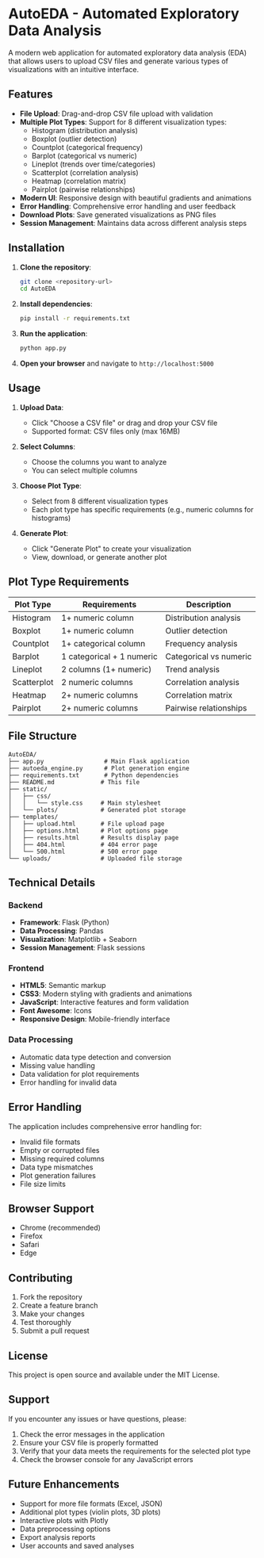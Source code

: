 # AutoEDA - Automated Exploratory Data Analysis

A modern web application for automated exploratory data analysis (EDA) that allows users to upload CSV files and generate various types of visualizations with an intuitive interface.

## Features

- **File Upload**: Drag-and-drop CSV file upload with validation
- **Multiple Plot Types**: Support for 8 different visualization types:
  - Histogram (distribution analysis)
  - Boxplot (outlier detection)
  - Countplot (categorical frequency)
  - Barplot (categorical vs numeric)
  - Lineplot (trends over time/categories)
  - Scatterplot (correlation analysis)
  - Heatmap (correlation matrix)
  - Pairplot (pairwise relationships)
- **Modern UI**: Responsive design with beautiful gradients and animations
- **Error Handling**: Comprehensive error handling and user feedback
- **Download Plots**: Save generated visualizations as PNG files
- **Session Management**: Maintains data across different analysis steps

## Installation

1. **Clone the repository**:
   ```bash
   git clone <repository-url>
   cd AutoEDA
   ```

2. **Install dependencies**:
   ```bash
   pip install -r requirements.txt
   ```

3. **Run the application**:
   ```bash
   python app.py
   ```

4. **Open your browser** and navigate to `http://localhost:5000`

## Usage

1. **Upload Data**: 
   - Click "Choose a CSV file" or drag and drop your CSV file
   - Supported format: CSV files only (max 16MB)

2. **Select Columns**: 
   - Choose the columns you want to analyze
   - You can select multiple columns

3. **Choose Plot Type**: 
   - Select from 8 different visualization types
   - Each plot type has specific requirements (e.g., numeric columns for histograms)

4. **Generate Plot**: 
   - Click "Generate Plot" to create your visualization
   - View, download, or generate another plot

## Plot Type Requirements

| Plot Type | Requirements | Description |
|-----------|-------------|-------------|
| Histogram | 1+ numeric column | Distribution analysis |
| Boxplot | 1+ numeric column | Outlier detection |
| Countplot | 1+ categorical column | Frequency analysis |
| Barplot | 1 categorical + 1 numeric | Categorical vs numeric |
| Lineplot | 2 columns (1+ numeric) | Trend analysis |
| Scatterplot | 2 numeric columns | Correlation analysis |
| Heatmap | 2+ numeric columns | Correlation matrix |
| Pairplot | 2+ numeric columns | Pairwise relationships |

## File Structure

```
AutoEDA/
├── app.py                 # Main Flask application
├── autoeda_engine.py      # Plot generation engine
├── requirements.txt       # Python dependencies
├── README.md             # This file
├── static/
│   ├── css/
│   │   └── style.css     # Main stylesheet
│   └── plots/            # Generated plot storage
├── templates/
│   ├── upload.html       # File upload page
│   ├── options.html      # Plot options page
│   ├── results.html      # Results display page
│   ├── 404.html          # 404 error page
│   └── 500.html          # 500 error page
└── uploads/              # Uploaded file storage
```

## Technical Details

### Backend
- **Framework**: Flask (Python)
- **Data Processing**: Pandas
- **Visualization**: Matplotlib + Seaborn
- **Session Management**: Flask sessions

### Frontend
- **HTML5**: Semantic markup
- **CSS3**: Modern styling with gradients and animations
- **JavaScript**: Interactive features and form validation
- **Font Awesome**: Icons
- **Responsive Design**: Mobile-friendly interface

### Data Processing
- Automatic data type detection and conversion
- Missing value handling
- Data validation for plot requirements
- Error handling for invalid data

## Error Handling

The application includes comprehensive error handling for:
- Invalid file formats
- Empty or corrupted files
- Missing required columns
- Data type mismatches
- Plot generation failures
- File size limits

## Browser Support

- Chrome (recommended)
- Firefox
- Safari
- Edge

## Contributing

1. Fork the repository
2. Create a feature branch
3. Make your changes
4. Test thoroughly
5. Submit a pull request

## License

This project is open source and available under the MIT License.

## Support

If you encounter any issues or have questions, please:
1. Check the error messages in the application
2. Ensure your CSV file is properly formatted
3. Verify that your data meets the requirements for the selected plot type
4. Check the browser console for any JavaScript errors

## Future Enhancements

- Support for more file formats (Excel, JSON)
- Additional plot types (violin plots, 3D plots)
- Interactive plots with Plotly
- Data preprocessing options
- Export analysis reports
- User accounts and saved analyses 